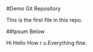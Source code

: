 #Demo Git Repository

This is the first file in this repo.

##Ipsum Below

Hi Hello How r u.Everything fine.

